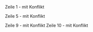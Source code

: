 Zeile  1 - mit Konflikt



Zeile  5 - mit Konflikt



Zeile  9 - mit Konflikt
Zeile 10 - mit Konflikt
